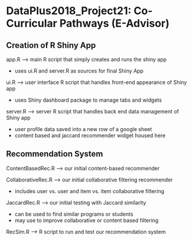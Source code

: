 # DataPlus2018_Project21: Co-Curricular Pathways (E-Advisor)

## Creation of R Shiny App
app.R --> main R script that simply creates and runs the shiny app
  - uses ui.R and server.R as sources for final Shiny App

ui.R --> user interface R script that handles front-end appearance of Shiny app
  - uses Shiny dashboard package to manage tabs and widgets

server.R --> server R script that handles back end data management of Shiny app
  - user profile data saved into a new row of a google sheet
  - content based and jaccard recommender widget housed here

## Recommendation System
ContentBasedRec.R --> our initial content-based recommender

CollaborativeRec.R --> our initial collaborative filtering recommender
  - includes user vs. user and item vs. item collaborative filtering

JaccardRec.R --> our initial testing with Jaccard similarity
  - can be used to find similar programs or students
  - may use to improve collaborative or content based filtering

RecSim.R --> R script to run and test our recommendation system
